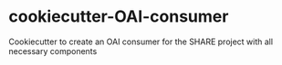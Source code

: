 cookiecutter-OAI-consumer
=========================

Cookiecutter to create an OAI consumer for the SHARE project with all necessary components
